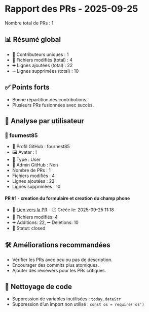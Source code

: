 # Rapport des PRs - 2025-09-25

Nombre total de PRs : 1

## 📊 Résumé global
- 👥 Contributeurs uniques : 1
- 📂 Fichiers modifiés (total) : 4
- ➕ Lignes ajoutées (total) : 22
- ➖ Lignes supprimées (total) : 10

## ✅ Points forts
- Bonne répartition des contributions.
- Plusieurs PRs fusionnées avec succès.

## 👥 Analyse par utilisateur
### 🔹 fournest85
- 👤 Profil GitHub : fournest85
- 🖼️ Avatar : !
- 🧬 Type : User
- 🔐 Admin GitHub : Non
- Nombre de PRs : 1
- Fichiers modifiés : 4
- Lignes ajoutées : 22
- Lignes supprimées : 10

#### PR #1 - creation du formulaire et creation du champ phone
- 🔗 [Lien vers la PR](undefined)  - 🕒 Créée le: 2025-09-25 11:18 
- 📂 Fichiers modifiés: 4 
- ➕ Additions: 22, ➖ Deletions: 10 
- 📌 Statut: closed 

## 🛠️ Améliorations recommandées
- Vérifier les PRs avec peu ou pas de description.
- Encourager des commits plus atomiques.
- Ajouter des reviewers pour les PRs critiques.
## 🧹 Nettoyage de code
- Suppression de variables inutilisées : `today`, `dateStr`
- Suppression d’un import non utilisé : `const os = require('os')`
